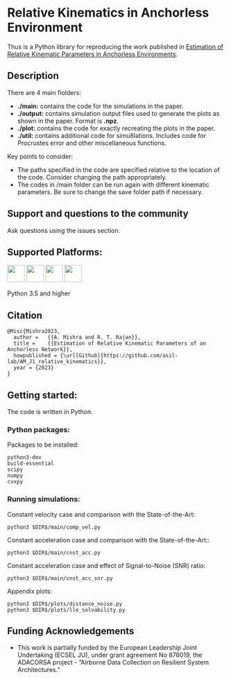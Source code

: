 # Relative Kinematics in Anchorless Environment

Thus is a Python library for reproducing the work published in [Estimation of Relative Kinematic Parameters in Anchorless Environments](\url(https://ieeexplore.ieee.org/abstract/document/10956134)).

## Description
There are 4 main fiolders:
* **./main:** contains the code for the simulations in the paper.
* **./output:** contains simulation output files used to generate the plots as shown in the paper. Format is **.npz**.
* **./plot:** contains the code for exactly recreating the plots in the paper.
* **./util:** contains additional code for simu8lations. Includes code for Procrustes error and other miscellaneous functions.

Key points to consider:
* The paths specified in the code are specified relative to the location of the code. Consider changing the path appropriately.
* The codes in /main folder can be run again with different kinematic parameters. Be sure to change the save folder path if necessary.


## Support and questions to the community

Ask questions using the issues section.

## Supported Platforms:

[<img src="https://www.python.org/static/community_logos/python-logo-generic.svg" height=40px>](https://www.python.org/)
[<img src="https://upload.wikimedia.org/wikipedia/commons/5/5f/Windows_logo_-_2012.svg" height=40px>](http://www.microsoft.com/en-gb/windows)
[<img src="https://upload.wikimedia.org/wikipedia/commons/8/8e/OS_X-Logo.svg" height=40px>](http://www.apple.com/osx/)
[<img src="https://upload.wikimedia.org/wikipedia/commons/3/35/Tux.svg" height=40px>](https://en.wikipedia.org/wiki/List_of_Linux_distributions)

Python 3.5 and higher

## Citation

    @Misc{Mishra2023,
      author =   {{A. Mishra and R. T. Rajan}},
      title =    {{Estimation of Relative Kinematic Parameters of an Anchorless Network}},
      howpublished = {\url[Github]{https://github.com/asil-lab/AM_J1_relative_kinematics}},
      year = {2023}
    }

## Getting started:

The code is written in Python.

### Python packages:

Packages to be installed:

    python3-dev
    build-essential   
    scipy
    numpy
    cvxpy

### Running simulations:

Constant velocity case and comparison with the State-of-the-Art:

    python3 $DIR$/main/comp_vel.py

Constant acceleration case and comparison with the State-of-the-Art::

    python3 $DIR$/main/cnst_acc.py

Constant acceleration case and effect of Signal-to-Noise (SNR) ratio:

    python3 $DIR$/main/cnst_acc_snr.py

Appendix plots:

    python3 $DIR$/plots/distance_noise.py
    python3 $DIR$/plots/lle_solvability.py

## Funding Acknowledgements

* This work is partially funded by the European Leadership Joint Undertaking (ECSEL JU), under grant agreement No 876019, the ADACORSA project - ”Airborne Data Collection on Resilient System Architectures.”
